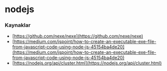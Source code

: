 # nodejs

### Kaynaklar

* [https://github.com/nexe/nexe](https://github.com/nexe/nexe)
* [https://medium.com/jspoint/how-to-create-an-executable-exe-file-from-javascript-code-using-node-js-45154ba4de20](https://medium.com/jspoint/how-to-create-an-executable-exe-file-from-javascript-code-using-node-js-45154ba4de20)
* [https://nodejs.org/api/cluster.html](https://nodejs.org/api/cluster.html)
